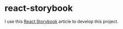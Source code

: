 # react-storybook
I use this [React Storybook](http://mindthecode.com/react-storybook/) article to develop this project.
